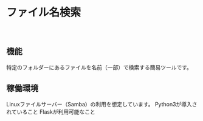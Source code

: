 # ファイル名検索
　
## 機能
特定のフォルダーにあるファイルを名前（一部）で検索する簡易ツールです。 
 
## 稼働環境
Linuxファイルサーバー（Samba）の利用を想定しています。 
Python3が導入されていること 
Flaskが利用可能なこと 

